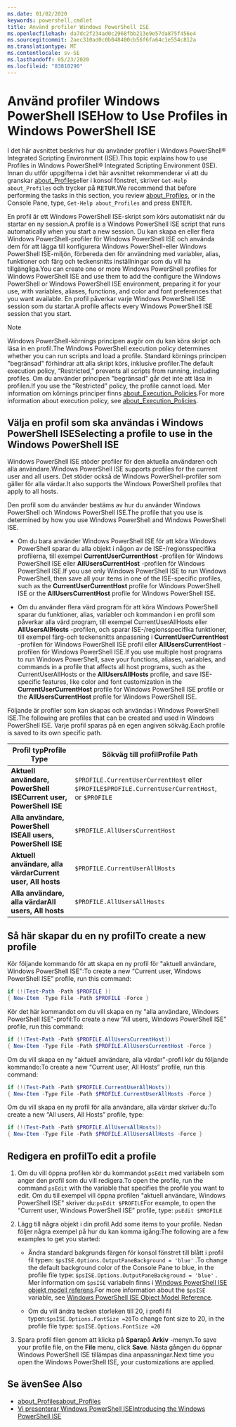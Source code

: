 ```yaml
---
ms.date: 01/02/2020
keywords: powershell,cmdlet
title: Använd profiler Windows PowerShell ISE
ms.openlocfilehash: da7dc2f234ad0c2968fbb213e9e57da875f456e4
ms.sourcegitcommit: 2aec310ad0c0b048400cb56f6fa64c1e554c812a
ms.translationtype: MT
ms.contentlocale: sv-SE
ms.lasthandoff: 05/23/2020
ms.locfileid: "83810290"
---
```

# <a name="how-to-use-profiles-in-windows-powershell-ise"></a><span data-ttu-id="ecb55-103">Använd profiler Windows PowerShell ISE</span><span class="sxs-lookup"><span data-stu-id="ecb55-103">How to Use Profiles in Windows PowerShell ISE</span></span>

<span data-ttu-id="ecb55-104">I det här avsnittet beskrivs hur du använder profiler i Windows PowerShell® Integrated Scripting Environment (ISE).</span><span class="sxs-lookup"><span data-stu-id="ecb55-104">This topic explains how to use Profiles in Windows PowerShell® Integrated Scripting Environment (ISE).</span></span> <span data-ttu-id="ecb55-105">Innan du utför uppgifterna i det här avsnittet rekommenderar vi att du granskar [about_Profiles](/powershell/module/microsoft.powershell.core/about/about_profiles)eller i konsol fönstret, skriver `Get-Help about_Profiles` och trycker på <kbd>RETUR</kbd>.</span><span class="sxs-lookup"><span data-stu-id="ecb55-105">We recommend that before performing the tasks in this section, you review [about_Profiles](/powershell/module/microsoft.powershell.core/about/about_profiles), or in the Console Pane, type, `Get-Help about_Profiles` and press <kbd>ENTER</kbd>.</span></span>

<span data-ttu-id="ecb55-106">En profil är ett Windows PowerShell ISE-skript som körs automatiskt när du startar en ny session.</span><span class="sxs-lookup"><span data-stu-id="ecb55-106">A profile is a Windows PowerShell ISE script that runs automatically when you start a new session.</span></span>
<span data-ttu-id="ecb55-107">Du kan skapa en eller flera Windows PowerShell-profiler för Windows PowerShell ISE och använda dem för att lägga till konfigurera Windows PowerShell-eller Windows PowerShell ISE-miljön, förbereda den för användning med variabler, alias, funktioner och färg och teckensnitts inställningar som du vill ha tillgängliga.</span><span class="sxs-lookup"><span data-stu-id="ecb55-107">You can create one or more Windows PowerShell profiles for Windows PowerShell ISE and use them to add the configure the Windows PowerShell or Windows PowerShell ISE environment, preparing it for your use, with variables, aliases, functions, and color and font preferences that you want available.</span></span> <span data-ttu-id="ecb55-108">En profil påverkar varje Windows PowerShell ISE session som du startar.</span><span class="sxs-lookup"><span data-stu-id="ecb55-108">A profile affects every Windows PowerShell ISE session that you start.</span></span>

> [!NOTE]
> <span data-ttu-id="ecb55-109">Windows PowerShell-körnings principen avgör om du kan köra skript och läsa in en profil.</span><span class="sxs-lookup"><span data-stu-id="ecb55-109">The Windows PowerShell execution policy determines whether you can run scripts and load a profile.</span></span>
> <span data-ttu-id="ecb55-110">Standard körnings principen "begränsad" förhindrar att alla skript körs, inklusive profiler.</span><span class="sxs-lookup"><span data-stu-id="ecb55-110">The default execution policy, “Restricted,” prevents all scripts from running, including profiles.</span></span>
> <span data-ttu-id="ecb55-111">Om du använder principen "begränsad" går det inte att läsa in profilen.</span><span class="sxs-lookup"><span data-stu-id="ecb55-111">If you use the “Restricted” policy, the profile cannot load.</span></span> <span data-ttu-id="ecb55-112">Mer information om körnings principer finns [about_Execution_Policies](/powershell/module/microsoft.powershell.core/about/about_execution_policies).</span><span class="sxs-lookup"><span data-stu-id="ecb55-112">For more information about execution policy, see [about_Execution_Policies](/powershell/module/microsoft.powershell.core/about/about_execution_policies).</span></span>

## <a name="selecting-a-profile-to-use-in-the-windows-powershell-ise"></a><span data-ttu-id="ecb55-113">Välja en profil som ska användas i Windows PowerShell ISE</span><span class="sxs-lookup"><span data-stu-id="ecb55-113">Selecting a profile to use in the Windows PowerShell ISE</span></span>

<span data-ttu-id="ecb55-114">Windows PowerShell ISE stöder profiler för den aktuella användaren och alla användare.</span><span class="sxs-lookup"><span data-stu-id="ecb55-114">Windows PowerShell ISE supports profiles for the current user and all users.</span></span> <span data-ttu-id="ecb55-115">Det stöder också de Windows PowerShell-profiler som gäller för alla värdar.</span><span class="sxs-lookup"><span data-stu-id="ecb55-115">It also supports the Windows PowerShell profiles that apply to all hosts.</span></span>

<span data-ttu-id="ecb55-116">Den profil som du använder bestäms av hur du använder Windows PowerShell och Windows PowerShell ISE.</span><span class="sxs-lookup"><span data-stu-id="ecb55-116">The profile that you use is determined by how you use Windows PowerShell and Windows PowerShell ISE.</span></span>

- <span data-ttu-id="ecb55-117">Om du bara använder Windows PowerShell ISE för att köra Windows PowerShell sparar du alla objekt i någon av de ISE-/regionsspecifika profilerna, till exempel **CurrentUserCurrentHost** -profilen för Windows PowerShell ISE eller **AllUsersCurrentHost** -profilen för Windows PowerShell ISE.</span><span class="sxs-lookup"><span data-stu-id="ecb55-117">If you use only Windows PowerShell ISE to run Windows PowerShell, then save all your items in one of the ISE-specific profiles, such as the **CurrentUserCurrentHost** profile for Windows PowerShell ISE or the **AllUsersCurrentHost** profile for Windows PowerShell ISE.</span></span>

- <span data-ttu-id="ecb55-118">Om du använder flera värd program för att köra Windows PowerShell sparar du funktioner, alias, variabler och kommandon i en profil som påverkar alla värd program, till exempel CurrentUserAllHosts eller **AllUsersAllHosts** -profilen, och sparar ISE-/regionsspecifika funktioner, till exempel färg-och teckensnitts anpassning i **CurrentUserCurrentHost** -profilen för Windows PowerShell ISE profil eller **AllUsersCurrentHost** -profilen för Windows PowerShell ISE.</span><span class="sxs-lookup"><span data-stu-id="ecb55-118">If you use multiple host programs to run Windows PowerShell, save your functions, aliases, variables, and commands in a profile that affects all host programs, such as the CurrentUserAllHosts or the **AllUsersAllHosts** profile, and save ISE-specific features, like color and font customization in the **CurrentUserCurrentHost** profile for Windows PowerShell ISE profile or the **AllUsersCurrentHost** profile for Windows PowerShell ISE.</span></span>

<span data-ttu-id="ecb55-119">Följande är profiler som kan skapas och användas i Windows PowerShell ISE.</span><span class="sxs-lookup"><span data-stu-id="ecb55-119">The following are profiles that can be created and used in Windows PowerShell ISE.</span></span> <span data-ttu-id="ecb55-120">Varje profil sparas på en egen angiven sökväg.</span><span class="sxs-lookup"><span data-stu-id="ecb55-120">Each profile is saved to its own specific path.</span></span>

|           <span data-ttu-id="ecb55-121">Profil typ</span><span class="sxs-lookup"><span data-stu-id="ecb55-121">Profile Type</span></span>           |                   <span data-ttu-id="ecb55-122">Sökväg till profil</span><span class="sxs-lookup"><span data-stu-id="ecb55-122">Profile Path</span></span>                   |
| -------------------------------- | ------------------------------------------------ |
| <span data-ttu-id="ecb55-123">**Aktuell användare, PowerShell ISE**</span><span class="sxs-lookup"><span data-stu-id="ecb55-123">**Current user, PowerShell ISE**</span></span> | <span data-ttu-id="ecb55-124">`$PROFILE.CurrentUserCurrentHost` eller `$PROFILE`</span><span class="sxs-lookup"><span data-stu-id="ecb55-124">`$PROFILE.CurrentUserCurrentHost`, or `$PROFILE`</span></span> |
| <span data-ttu-id="ecb55-125">**Alla användare, PowerShell ISE**</span><span class="sxs-lookup"><span data-stu-id="ecb55-125">**All users, PowerShell ISE**</span></span>    | `$PROFILE.AllUsersCurrentHost`                   |
| <span data-ttu-id="ecb55-126">**Aktuell användare, alla värdar**</span><span class="sxs-lookup"><span data-stu-id="ecb55-126">**Current user, All hosts**</span></span>      | `$PROFILE.CurrentUserAllHosts`                   |
| <span data-ttu-id="ecb55-127">**Alla användare, alla värdar**</span><span class="sxs-lookup"><span data-stu-id="ecb55-127">**All users, All hosts**</span></span>         | `$PROFILE.AllUsersAllHosts`                      |

## <a name="to-create-a-new-profile"></a><span data-ttu-id="ecb55-128">Så här skapar du en ny profil</span><span class="sxs-lookup"><span data-stu-id="ecb55-128">To create a new profile</span></span>

<span data-ttu-id="ecb55-129">Kör följande kommando för att skapa en ny profil för "aktuell användare, Windows PowerShell ISE":</span><span class="sxs-lookup"><span data-stu-id="ecb55-129">To create a new “Current user, Windows PowerShell ISE” profile, run this command:</span></span>

```powershell
if (!(Test-Path -Path $PROFILE ))
{ New-Item -Type File -Path $PROFILE -Force }
```

<span data-ttu-id="ecb55-130">Kör det här kommandot om du vill skapa en ny "alla användare, Windows PowerShell ISE"-profil:</span><span class="sxs-lookup"><span data-stu-id="ecb55-130">To create a new “All users, Windows PowerShell ISE” profile, run this command:</span></span>

```powershell
if (!(Test-Path -Path $PROFILE.AllUsersCurrentHost))
{ New-Item -Type File -Path $PROFILE.AllUsersCurrentHost -Force }
```

<span data-ttu-id="ecb55-131">Om du vill skapa en ny "aktuell användare, alla värdar"-profil kör du följande kommando:</span><span class="sxs-lookup"><span data-stu-id="ecb55-131">To create a new “Current user, All Hosts” profile, run this command:</span></span>

```powershell
if (!(Test-Path -Path $PROFILE.CurrentUserAllHosts))
{ New-Item -Type File -Path $PROFILE.CurrentUserAllHosts -Force }
```

<span data-ttu-id="ecb55-132">Om du vill skapa en ny profil för alla användare, alla värdar skriver du:</span><span class="sxs-lookup"><span data-stu-id="ecb55-132">To create a new “All users, All Hosts” profile, type:</span></span>

```powershell
if (!(Test-Path -Path $PROFILE.AllUsersAllHosts))
{ New-Item -Type File -Path $PROFILE.AllUsersAllHosts -Force }
```

## <a name="to-edit-a-profile"></a><span data-ttu-id="ecb55-133">Redigera en profil</span><span class="sxs-lookup"><span data-stu-id="ecb55-133">To edit a profile</span></span>

1. <span data-ttu-id="ecb55-134">Om du vill öppna profilen kör du kommandot `psEdit` med variabeln som anger den profil som du vill redigera.</span><span class="sxs-lookup"><span data-stu-id="ecb55-134">To open the profile, run the command `psEdit` with the variable that specifies the profile you want to edit.</span></span> <span data-ttu-id="ecb55-135">Om du till exempel vill öppna profilen "aktuell användare, Windows PowerShell ISE" skriver du:`psEdit $PROFILE`</span><span class="sxs-lookup"><span data-stu-id="ecb55-135">For example, to open the “Current user, Windows PowerShell ISE” profile, type: `psEdit $PROFILE`</span></span>

2. <span data-ttu-id="ecb55-136">Lägg till några objekt i din profil.</span><span class="sxs-lookup"><span data-stu-id="ecb55-136">Add some items to your profile.</span></span> <span data-ttu-id="ecb55-137">Nedan följer några exempel på hur du kan komma igång:</span><span class="sxs-lookup"><span data-stu-id="ecb55-137">The following are a few examples to get you started:</span></span>

   - <span data-ttu-id="ecb55-138">Ändra standard bakgrunds färgen för konsol fönstret till blått i profil fil typen: `$psISE.Options.OutputPaneBackground = 'blue'` .</span><span class="sxs-lookup"><span data-stu-id="ecb55-138">To change the default background color of the Console Pane to blue, in the profile file type: `$psISE.Options.OutputPaneBackground = 'blue'` .</span></span> <span data-ttu-id="ecb55-139">Mer information om `$psISE` variabeln finns i [Windows PowerShell ISE objekt modell referens](object-model/The-ISE-Object-Model-Hierarchy.md).</span><span class="sxs-lookup"><span data-stu-id="ecb55-139">For more information about the `$psISE` variable, see [Windows PowerShell ISE Object Model Reference](object-model/The-ISE-Object-Model-Hierarchy.md).</span></span>

   - <span data-ttu-id="ecb55-140">Om du vill ändra tecken storleken till 20, i profil fil typen:`$psISE.Options.FontSize =20`</span><span class="sxs-lookup"><span data-stu-id="ecb55-140">To change font size to 20, in the profile file type: `$psISE.Options.FontSize =20`</span></span>

3. <span data-ttu-id="ecb55-141">Spara profil filen genom att klicka på **Spara**på **Arkiv** -menyn.</span><span class="sxs-lookup"><span data-stu-id="ecb55-141">To save your profile file, on the **File** menu, click **Save**.</span></span> <span data-ttu-id="ecb55-142">Nästa gången du öppnar Windows PowerShell ISE tillämpas dina anpassningar.</span><span class="sxs-lookup"><span data-stu-id="ecb55-142">Next time you open the Windows PowerShell ISE, your customizations are applied.</span></span>

## <a name="see-also"></a><span data-ttu-id="ecb55-143">Se även</span><span class="sxs-lookup"><span data-stu-id="ecb55-143">See Also</span></span>

- [<span data-ttu-id="ecb55-144">about_Profiles</span><span class="sxs-lookup"><span data-stu-id="ecb55-144">about_Profiles</span></span>](/powershell/module/microsoft.powershell.core/about/about_profiles)
- [<span data-ttu-id="ecb55-145">Vi presenterar Windows PowerShell ISE</span><span class="sxs-lookup"><span data-stu-id="ecb55-145">Introducing the Windows PowerShell ISE</span></span>](Introducing-the-Windows-PowerShell-ISE.md)
